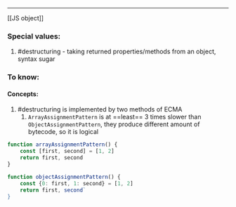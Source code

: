 ***
[[JS object]]
### Special values:
1. #destructuring - taking returned properties/methods from an object, syntax sugar 

### To know:

#### Concepts:
1. #destructuring is implemented by two methods of ECMA
	1. `ArrayAssignmentPattern` is at ==least== 3 times slower than `ObjectAssignmentPattern`, they produce different amount of bytecode, so it is logical 
```ts 
function arrayAssignmentPattern() {
	const [first, second] = [1, 2]
	return first, second
}

function objectAssignmentPattern() {
	const {0: first, 1: second} = [1, 2]
	return first, second`
}
```